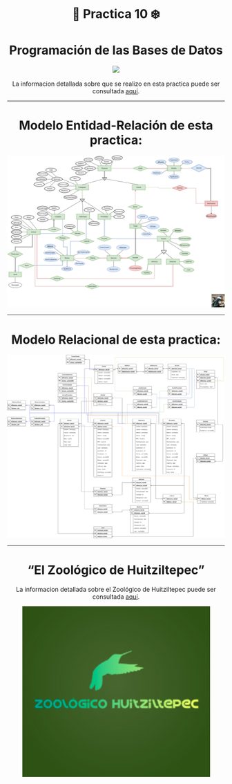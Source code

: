 <div align="center">

# 🎸 **Practica 10** ❄️



# **Programación de las Bases de Datos**


</div>


<div align="center">

[![](https://media.giphy.com/media/RgWIsbDWOAr1HGqC8t/giphy.gif)](https://www.youtube.com/watch?v=xbhCPt6PZIU)

La informacion detallada sobre que se realizo en esta practica puede ser consultada [aquí](./Docs/Specs-Práctica10.pdf).

</div>


---

<div align="center">

# **Modelo Entidad-Relación de esta practica:**


![Img Modelo E-R](./Diagramas/ERLosEmpresaurios.png)

</div>

---

<div align="center">

# **Modelo Relacional de esta practica:**

![Img Modelo R](./Diagramas/RelacionalLosEmpresaurios.png)


</div>

<div align="center">

---
# **“El Zoológico de Huitziltepec”**


La informacion detallada sobre el Zoológico de Huitziltepec puede ser consultada [aquí](./../../Teoria/00-Caso-De-Uso/El%20Zoológico%20de%20Huitziltepec.pdf).



![Logo Zoo](./../../Media/logoZoo.png)


</div>

